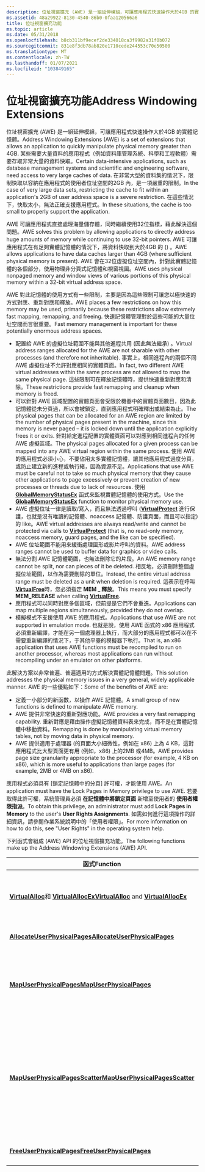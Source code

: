 ```yaml
---
description: 位址視窗擴充 (AWE) 是一組延伸模組，可讓應用程式快速操作大於4GB 的實體記憶體。
ms.assetid: 48a29922-8130-4540-86b0-0faa120566a6
title: 位址視窗擴充功能
ms.topic: article
ms.date: 05/31/2018
ms.openlocfilehash: b8cb311bf9ecef2de334018ca3f9982a31f0b072
ms.sourcegitcommit: 831e8f3db78ab820e1710cede244553c70e50500
ms.translationtype: MT
ms.contentlocale: zh-TW
ms.lasthandoff: 01/07/2021
ms.locfileid: "103849165"
---
```

# <a name="address-windowing-extensions"></a><span data-ttu-id="98cfb-103">位址視窗擴充功能</span><span class="sxs-lookup"><span data-stu-id="98cfb-103">Address Windowing Extensions</span></span>

<span data-ttu-id="98cfb-104">位址視窗擴充 (AWE) 是一組延伸模組，可讓應用程式快速操作大於4GB 的實體記憶體。</span><span class="sxs-lookup"><span data-stu-id="98cfb-104">Address Windowing Extensions (AWE) is a set of extensions that allows an application to quickly manipulate physical memory greater than 4GB.</span></span> <span data-ttu-id="98cfb-105">某些需要大量資料的應用程式（例如資料庫管理系統、科學和工程軟體）需要存取非常大量的資料快取。</span><span class="sxs-lookup"><span data-stu-id="98cfb-105">Certain data-intensive applications, such as database management systems and scientific and engineering software, need access to very large caches of data.</span></span> <span data-ttu-id="98cfb-106">在非常大型的資料集的情況下，限制快取以容納在應用程式的使用者位址空間的2GB 內，是一項嚴重的限制。</span><span class="sxs-lookup"><span data-stu-id="98cfb-106">In the case of very large data sets, restricting the cache to fit within an application's 2GB of user address space is a severe restriction.</span></span> <span data-ttu-id="98cfb-107">在這些情況下，快取太小，無法正確支援應用程式。</span><span class="sxs-lookup"><span data-stu-id="98cfb-107">In these situations, the cache is too small to properly support the application.</span></span>

<span data-ttu-id="98cfb-108">AWE 可讓應用程式直接處理海量儲存體，同時繼續使用32位指標，藉此解決這個問題。</span><span class="sxs-lookup"><span data-stu-id="98cfb-108">AWE solves this problem by allowing applications to directly address huge amounts of memory while continuing to use 32-bit pointers.</span></span> <span data-ttu-id="98cfb-109">AWE 可讓應用程式在有足夠實體記憶體的情況下，將資料快取到大於4GB 的 () 。</span><span class="sxs-lookup"><span data-stu-id="98cfb-109">AWE allows applications to have data caches larger than 4GB (where sufficient physical memory is present).</span></span> <span data-ttu-id="98cfb-110">AWE 會在32位虛擬位址空間內，針對此實體記憶體的各個部分，使用物理非分頁式記憶體和視窗視圖。</span><span class="sxs-lookup"><span data-stu-id="98cfb-110">AWE uses physical nonpaged memory and window views of various portions of this physical memory within a 32-bit virtual address space.</span></span>

<span data-ttu-id="98cfb-111">AWE 對此記憶體的使用方式有一些限制，主要是因為這些限制可讓您以極快速的方式對應、重新對應和釋放。</span><span class="sxs-lookup"><span data-stu-id="98cfb-111">AWE places a few restrictions on how this memory may be used, primarily because these restrictions allow extremely fast mapping, remapping, and freeing.</span></span> <span data-ttu-id="98cfb-112">快速記憶體管理對於這些可能的大量位址空間而言很重要。</span><span class="sxs-lookup"><span data-stu-id="98cfb-112">Fast memory management is important for these potentially enormous address spaces.</span></span>

-   <span data-ttu-id="98cfb-113">配置給 AWE 的虛擬位址範圍不能與其他進程共用 (因此無法繼承) 。</span><span class="sxs-lookup"><span data-stu-id="98cfb-113">Virtual address ranges allocated for the AWE are not sharable with other processes (and therefore not inheritable).</span></span> <span data-ttu-id="98cfb-114">事實上，相同進程內的兩個不同 AWE 虛擬位址不允許對應相同的實體頁面。</span><span class="sxs-lookup"><span data-stu-id="98cfb-114">In fact, two different AWE virtual addresses within the same process are not allowed to map the same physical page.</span></span> <span data-ttu-id="98cfb-115">這些限制可在釋放記憶體時，提供快速重新對應和清除。</span><span class="sxs-lookup"><span data-stu-id="98cfb-115">These restrictions provide fast remapping and cleanup when memory is freed.</span></span>
-   <span data-ttu-id="98cfb-116">可以針對 AWE 區域配置的實體頁面會受限於機器中的實體頁面數目，因為此記憶體從未分頁過，所以會被鎖定，直到應用程式明確釋出或結束為止。</span><span class="sxs-lookup"><span data-stu-id="98cfb-116">The physical pages that can be allocated for an AWE region are limited by the number of physical pages present in the machine, since this memory is never paged – it is locked down until the application explicitly frees it or exits.</span></span> <span data-ttu-id="98cfb-117">針對給定進程配置的實體頁面可以對應到相同進程內的任何 AWE 虛擬區域。</span><span class="sxs-lookup"><span data-stu-id="98cfb-117">The physical pages allocated for a given process can be mapped into any AWE virtual region within the same process.</span></span> <span data-ttu-id="98cfb-118">使用 AWE 的應用程式必須小心，不要佔用太多實體記憶體，讓其他應用程式過度分頁，或防止建立新的進程或執行緒，因為資源不足。</span><span class="sxs-lookup"><span data-stu-id="98cfb-118">Applications that use AWE must be careful not to take so much physical memory that they cause other applications to page excessively or prevent creation of new processes or threads due to lack of resources.</span></span> <span data-ttu-id="98cfb-119">使用 [**GlobalMemoryStatusEx**](/windows/win32/api/sysinfoapi/nf-sysinfoapi-globalmemorystatusex) 函式來監視實體記憶體的使用方式。</span><span class="sxs-lookup"><span data-stu-id="98cfb-119">Use the [**GlobalMemoryStatusEx**](/windows/win32/api/sysinfoapi/nf-sysinfoapi-globalmemorystatusex) function to monitor physical memory use.</span></span>
-   <span data-ttu-id="98cfb-120">AWE 虛擬位址一律是讀取/寫入，而且無法透過呼叫 ([**VirtualProtect**](/windows/win32/api/memoryapi/nf-memoryapi-virtualprotect) 進行保護，也就是沒有唯讀的記憶體、noaccess 記憶體、防護頁面，而且可以指定) 的 like。</span><span class="sxs-lookup"><span data-stu-id="98cfb-120">AWE virtual addresses are always read/write and cannot be protected via calls to [**VirtualProtect**](/windows/win32/api/memoryapi/nf-memoryapi-virtualprotect) (that is, no read-only memory, noaccess memory, guard pages, and the like can be specified).</span></span>
-   <span data-ttu-id="98cfb-121">AWE 位址範圍不能用來緩衝處理圖形或影片呼叫的資料。</span><span class="sxs-lookup"><span data-stu-id="98cfb-121">AWE address ranges cannot be used to buffer data for graphics or video calls.</span></span>
-   <span data-ttu-id="98cfb-122">無法分割 AWE 記憶體範圍，也無法刪除它的片段。</span><span class="sxs-lookup"><span data-stu-id="98cfb-122">An AWE memory range cannot be split, nor can pieces of it be deleted.</span></span> <span data-ttu-id="98cfb-123">相反地，必須刪除整個虛擬位址範圍，以作為需要刪除的單位。</span><span class="sxs-lookup"><span data-stu-id="98cfb-123">Instead, the entire virtual address range must be deleted as a unit when deletion is required.</span></span> <span data-ttu-id="98cfb-124">這表示在呼叫 [**VirtualFree**](/windows/win32/api/memoryapi/nf-memoryapi-virtualfree)時，您必須指定 **MEM \_ 釋放**。</span><span class="sxs-lookup"><span data-stu-id="98cfb-124">This means you must specify **MEM\_RELEASE** when calling [**VirtualFree**](/windows/win32/api/memoryapi/nf-memoryapi-virtualfree).</span></span>
-   <span data-ttu-id="98cfb-125">應用程式可以同時對應多個區域，但前提是它們不會重迭。</span><span class="sxs-lookup"><span data-stu-id="98cfb-125">Applications can map multiple regions simultaneously, provided they do not overlap.</span></span>
-   <span data-ttu-id="98cfb-126">模擬模式不支援使用 AWE 的應用程式。</span><span class="sxs-lookup"><span data-stu-id="98cfb-126">Applications that use AWE are not supported in emulation mode.</span></span> <span data-ttu-id="98cfb-127">也就是說，使用 AWE 函式的 x86 應用程式必須重新編譯，才能在另一個處理器上執行，而大部分的應用程式都可以在不需要重新編譯的情況下，于其他平臺的模擬器下執行。</span><span class="sxs-lookup"><span data-stu-id="98cfb-127">That is, an x86 application that uses AWE functions must be recompiled to run on another processor, whereas most applications can run without recompiling under an emulator on other platforms.</span></span>

<span data-ttu-id="98cfb-128">此解決方案以非常普遍、普遍適用的方式解決實體記憶體問題。</span><span class="sxs-lookup"><span data-stu-id="98cfb-128">This solution addresses the physical memory issues in a very general, widely applicable manner.</span></span> <span data-ttu-id="98cfb-129">AWE 的一些優點如下：</span><span class="sxs-lookup"><span data-stu-id="98cfb-129">Some of the benefits of AWE are:</span></span>

-   <span data-ttu-id="98cfb-130">定義一小部分的新函數，以操作 AWE 記憶體。</span><span class="sxs-lookup"><span data-stu-id="98cfb-130">A small group of new functions is defined to manipulate AWE memory.</span></span>
-   <span data-ttu-id="98cfb-131">AWE 提供非常快速的重新對應功能。</span><span class="sxs-lookup"><span data-stu-id="98cfb-131">AWE provides a very fast remapping capability.</span></span> <span data-ttu-id="98cfb-132">重新對應是藉由操作虛擬記憶體資料表來完成，而不是在實體記憶體中移動資料。</span><span class="sxs-lookup"><span data-stu-id="98cfb-132">Remapping is done by manipulating virtual memory tables, not by moving data in physical memory.</span></span>
-   <span data-ttu-id="98cfb-133">AWE 提供適用于處理器 (的頁面大小細微性，例如在 x86) 上為 4 KB，這對應用程式比大型頁面更有用 (例如，x86) 上的2MB 或4MB。</span><span class="sxs-lookup"><span data-stu-id="98cfb-133">AWE provides page size granularity appropriate to the processor (for example, 4 KB on x86), which is more useful to applications than large pages (for example, 2MB or 4MB on x86).</span></span>

<span data-ttu-id="98cfb-134">應用程式必須具有 [鎖定記憶體中的分頁] 許可權，才能使用 AWE。</span><span class="sxs-lookup"><span data-stu-id="98cfb-134">An application must have the Lock Pages in Memory privilege to use AWE.</span></span> <span data-ttu-id="98cfb-135">若要取得此許可權，系統管理員必須 **在記憶體中將鎖定頁面** 新增至使用者的 **使用者權限指派**。</span><span class="sxs-lookup"><span data-stu-id="98cfb-135">To obtain this privilege, an administrator must add **Lock Pages in Memory** to the user's **User Rights Assignments**.</span></span> <span data-ttu-id="98cfb-136">如需如何進行這項操作的詳細資訊，請參閱作業系統說明中的「使用者權限」。</span><span class="sxs-lookup"><span data-stu-id="98cfb-136">For more information on how to do this, see "User Rights" in the operating system help.</span></span>

<span data-ttu-id="98cfb-137">下列函式會組成 (AWE) API 的位址視窗擴充功能。</span><span class="sxs-lookup"><span data-stu-id="98cfb-137">The following functions make up the Address Windowing Extensions (AWE) API.</span></span>



| <span data-ttu-id="98cfb-138">函式</span><span class="sxs-lookup"><span data-stu-id="98cfb-138">Function</span></span>                                                                          | <span data-ttu-id="98cfb-139">描述</span><span class="sxs-lookup"><span data-stu-id="98cfb-139">Description</span></span>                                                                                                                                                                                                                                               |
|-----------------------------------------------------------------------------------|-----------------------------------------------------------------------------------------------------------------------------------------------------------------------------------------------------------------------------------------------------------|
| <span data-ttu-id="98cfb-140">[**VirtualAlloc**](/windows/win32/api/memoryapi/nf-memoryapi-virtualalloc)和 [ **VirtualAllocEx**](/windows/win32/api/memoryapi/nf-memoryapi-virtualallocex)</span><span class="sxs-lookup"><span data-stu-id="98cfb-140">[**VirtualAlloc**](/windows/win32/api/memoryapi/nf-memoryapi-virtualalloc) and [**VirtualAllocEx**](/windows/win32/api/memoryapi/nf-memoryapi-virtualallocex)</span></span> | <span data-ttu-id="98cfb-141">使用 **記憶體 \_ 實體**，保留要用於 AWE 的部分虛擬位址空間。</span><span class="sxs-lookup"><span data-stu-id="98cfb-141">Reserve a portion of virtual address space to use for AWE, using **MEM\_PHYSICAL**.</span></span>                                                                                                                                                                       |
| [<span data-ttu-id="98cfb-142">**AllocateUserPhysicalPages**</span><span class="sxs-lookup"><span data-stu-id="98cfb-142">**AllocateUserPhysicalPages**</span></span>](/windows/win32/api/memoryapi/nf-memoryapi-allocateuserphysicalpages)                    | <span data-ttu-id="98cfb-143">配置要搭配 AWE 使用的實體記憶體。</span><span class="sxs-lookup"><span data-stu-id="98cfb-143">Allocate physical memory for use with AWE.</span></span>                                                                                                                                                                                                                |
| [<span data-ttu-id="98cfb-144">**MapUserPhysicalPages**</span><span class="sxs-lookup"><span data-stu-id="98cfb-144">**MapUserPhysicalPages**</span></span>](/windows/win32/api/memoryapi/nf-memoryapi-mapuserphysicalpages)                              | <span data-ttu-id="98cfb-145">將) AWE 虛擬位址對應 (或使其失效，並放到以 [**AllocateUserPhysicalPages**](/windows/win32/api/memoryapi/nf-memoryapi-allocateuserphysicalpages)取得的任何實體頁面上。</span><span class="sxs-lookup"><span data-stu-id="98cfb-145">Map (or invalidate) AWE virtual addresses onto any set of physical pages obtained with [**AllocateUserPhysicalPages**](/windows/win32/api/memoryapi/nf-memoryapi-allocateuserphysicalpages).</span></span>                                                                                                    |
| [<span data-ttu-id="98cfb-146">**MapUserPhysicalPagesScatter**</span><span class="sxs-lookup"><span data-stu-id="98cfb-146">**MapUserPhysicalPagesScatter**</span></span>](/windows/desktop/api/WinBase/nf-winbase-mapuserphysicalpagesscatter)                | <span data-ttu-id="98cfb-147">將) AWE 虛擬位址對應 (或使其在以 [**AllocateUserPhysicalPages**](/windows/win32/api/memoryapi/nf-memoryapi-allocateuserphysicalpages)取得的任何實體頁面上失效，但使用 [**MapUserPhysicalPages**](/windows/win32/api/memoryapi/nf-memoryapi-mapuserphysicalpages)所提供的更細微控制。</span><span class="sxs-lookup"><span data-stu-id="98cfb-147">Map (or invalidate) AWE virtual addresses onto any set of physical pages obtained with [**AllocateUserPhysicalPages**](/windows/win32/api/memoryapi/nf-memoryapi-allocateuserphysicalpages), but with finer control than that provided by [**MapUserPhysicalPages**](/windows/win32/api/memoryapi/nf-memoryapi-mapuserphysicalpages).</span></span> |
| [<span data-ttu-id="98cfb-148">**FreeUserPhysicalPages**</span><span class="sxs-lookup"><span data-stu-id="98cfb-148">**FreeUserPhysicalPages**</span></span>](/windows/win32/api/memoryapi/nf-memoryapi-freeuserphysicalpages)                            | <span data-ttu-id="98cfb-149">用於 AWE 的可用實體記憶體。</span><span class="sxs-lookup"><span data-stu-id="98cfb-149">Free physical memory that was used for AWE.</span></span>                                                                                                                                                                                                               |



 

 

 
